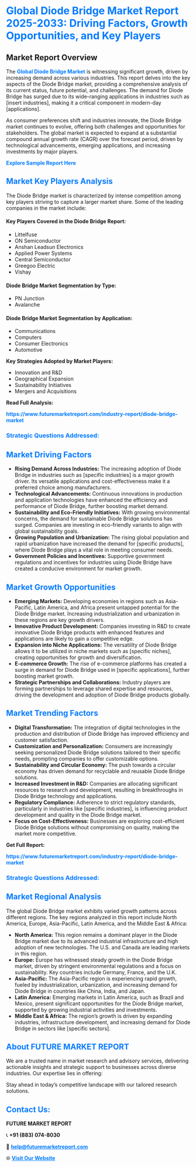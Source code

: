 <h1 style="color: #007BFF;">Global Diode Bridge Market Report 2025-2033: Driving Factors, Growth Opportunities, and Key Players</h1>

<section id="overview">
<h2>Market Report Overview</h2>
<p>The <a href="https://www.futuremarketreport.com/industry-report/diode-bridge-market" style="color: #007BFF; text-decoration: none;"><strong>Global Diode Bridge Market</strong></a> is witnessing significant growth, driven by increasing demand across various industries. This report delves into the key aspects of the Diode Bridge market, providing a comprehensive analysis of its current status, future potential, and challenges. The demand for Diode Bridge has surged due to its wide-ranging applications in industries such as [insert industries], making it a critical component in modern-day [applications].</p>
<p>As consumer preferences shift and industries innovate, the Diode Bridge market continues to evolve, offering both challenges and opportunities for stakeholders. The global market is expected to expand at a substantial compound annual growth rate (CAGR) over the forecast period, driven by technological advancements, emerging applications, and increasing investments by major players.</p>
</section>

<section id="overview">
<p><a href="https://www.futuremarketreport.com/request-sample/reportId=75673" style="color: #007BFF; text-decoration: none;"><strong>Explore Sample Report Here</strong></a></p>
</section>

<section id="key-players">
<h2 style="color: #007BFF;">Market Key Players Analysis</h2>
<p>The Diode Bridge market is characterized by intense competition among key players striving to capture a larger market share. Some of the leading companies in the market include:</p>
<h4>Key Players Covered in the Diode Bridge Report:</h4>
<ul><li>Littelfuse</li><li>ON Semiconductor</li><li>Anshan Leadsun Electronics</li><li>Applied Power Systems</li><li>Central Semiconductor</li><li>Greegoo Electric</li><li>Vishay</li></ul>
<h4>Diode Bridge Market Segmentation by Type:</h4>
<ul><li>PN Junction</li><li>Avalanche</li></ul>

<h4>Diode Bridge Market Segmentation by Application:</h4>
<ul><li>Communications</li><li>Computers</li><li>Consumer Electronics</li><li>Automotive</li></ul>
<p><strong>Key Strategies Adopted by Market Players:</strong></p>
<ul>
<li>Innovation and R&D</li>
<li>Geographical Expansion</li>
<li>Sustainability Initiatives</li>
<li>Mergers and Acquisitions</li>
</ul>
</section>

<section>
<p><strong>Read Full Analysis: </strong></p><a href="https://www.futuremarketreport.com/industry-report/diode-bridge-market" style="color: #007BFF; text-decoration: none;"><strong>https://www.futuremarketreport.com/industry-report/diode-bridge-market</strong></a>
<h3 style="color: #007BFF;">Strategic Questions Addressed:</h3>
</section>

<section id="driving-factors">
<h2 style="color: #007BFF;">Market Driving Factors</h2>
<ul>
<li><strong>Rising Demand Across Industries:</strong> The increasing adoption of Diode Bridge in industries such as [specific industries] is a major growth driver. Its versatile applications and cost-effectiveness make it a preferred choice among manufacturers.</li>
<li><strong>Technological Advancements:</strong> Continuous innovations in production and application technologies have enhanced the efficiency and performance of Diode Bridge, further boosting market demand.</li>
<li><strong>Sustainability and Eco-Friendly Initiatives:</strong> With growing environmental concerns, the demand for sustainable Diode Bridge solutions has surged. Companies are investing in eco-friendly variants to align with global sustainability goals.</li>
<li><strong>Growing Population and Urbanization:</strong> The rising global population and rapid urbanization have increased the demand for [specific products], where Diode Bridge plays a vital role in meeting consumer needs.</li>
<li><strong>Government Policies and Incentives:</strong> Supportive government regulations and incentives for industries using Diode Bridge have created a conducive environment for market growth.</li>
</ul>
</section>

<section id="growth-opportunities">
<h2 style="color: #007BFF;">Market Growth Opportunities</h2>
<ul>
<li><strong>Emerging Markets:</strong> Developing economies in regions such as Asia-Pacific, Latin America, and Africa present untapped potential for the Diode Bridge market. Increasing industrialization and urbanization in these regions are key growth drivers.</li>
<li><strong>Innovative Product Development:</strong> Companies investing in R&D to create innovative Diode Bridge products with enhanced features and applications are likely to gain a competitive edge.</li>
<li><strong>Expansion into Niche Applications:</strong> The versatility of Diode Bridge allows it to be utilized in niche markets such as [specific niches], creating opportunities for growth and diversification.</li>
<li><strong>E-commerce Growth:</strong> The rise of e-commerce platforms has created a surge in demand for Diode Bridge used in [specific applications], further boosting market growth.</li>
<li><strong>Strategic Partnerships and Collaborations:</strong> Industry players are forming partnerships to leverage shared expertise and resources, driving the development and adoption of Diode Bridge products globally.</li>
</ul>
</section>

<section id="trending-factors">
<h2 style="color: #007BFF;">Market Trending Factors</h2>
<ul>
<li><strong>Digital Transformation:</strong> The integration of digital technologies in the production and distribution of Diode Bridge has improved efficiency and customer satisfaction.</li>
<li><strong>Customization and Personalization:</strong> Consumers are increasingly seeking personalized Diode Bridge solutions tailored to their specific needs, prompting companies to offer customizable options.</li>
<li><strong>Sustainability and Circular Economy:</strong> The push towards a circular economy has driven demand for recyclable and reusable Diode Bridge solutions.</li>
<li><strong>Increased Investment in R&D:</strong> Companies are allocating significant resources to research and development, resulting in breakthroughs in Diode Bridge technology and applications.</li>
<li><strong>Regulatory Compliance:</strong> Adherence to strict regulatory standards, particularly in industries like [specific industries], is influencing product development and quality in the Diode Bridge market.</li>
<li><strong>Focus on Cost-Effectiveness:</strong> Businesses are exploring cost-efficient Diode Bridge solutions without compromising on quality, making the market more competitive.</li>
</ul>
</section>

<section>
<p><strong>Get Full Report: </strong></p><a href="https://www.futuremarketreport.com/industry-report/diode-bridge-market" style="color: #007BFF; text-decoration: none;"><strong>https://www.futuremarketreport.com/industry-report/diode-bridge-market</strong></a>
<h3 style="color: #007BFF;">Strategic Questions Addressed:</h3>
</section>


<section id="regional-analysis">
<h2 style="color: #007BFF;">Market Regional Analysis</h2>
<p>The global Diode Bridge market exhibits varied growth patterns across different regions. The key regions analyzed in this report include North America, Europe, Asia-Pacific, Latin America, and the Middle East & Africa:</p>
<ul>
<li><strong>North America:</strong> This region remains a dominant player in the Diode Bridge market due to its advanced industrial infrastructure and high adoption of new technologies. The U.S. and Canada are leading markets in this region.</li>
<li><strong>Europe:</strong> Europe has witnessed steady growth in the Diode Bridge market, driven by stringent environmental regulations and a focus on sustainability. Key countries include Germany, France, and the U.K.</li>
<li><strong>Asia-Pacific:</strong> The Asia-Pacific region is experiencing rapid growth, fueled by industrialization, urbanization, and increasing demand for Diode Bridge in countries like China, India, and Japan.</li>
<li><strong>Latin America:</strong> Emerging markets in Latin America, such as Brazil and Mexico, present significant opportunities for the Diode Bridge market, supported by growing industrial activities and investments.</li>
<li><strong>Middle East & Africa:</strong> The region’s growth is driven by expanding industries, infrastructure development, and increasing demand for Diode Bridge in sectors like [specific sectors].</li>
</ul>
</section>

<footer>
<h2 style="color: #007BFF;">About FUTURE MARKET REPORT</h2>
<p>We are a trusted name in market research and advisory services, delivering actionable insights and strategic support to businesses across diverse industries. Our expertise lies in offering:</p>

<p>Stay ahead in today’s competitive landscape with our tailored research solutions.</p>

<h2 style="color: #007BFF;">Contact Us:</h2>
<p><strong>FUTURE MARKET REPORT</strong></p>
<p>📞 <strong>+91 (883) 074-8030</strong></p>
<p>📧 <strong><a href="mailto:help@futuremarketreport.com" style="color: #007BFF;">help@futuremarketreport.com</a></strong></p>
<p>🌐 <strong><a href="https://www.futuremarketreport.com/" style="color: #007BFF;">Visit Our Website</a></strong></p>
</footer>